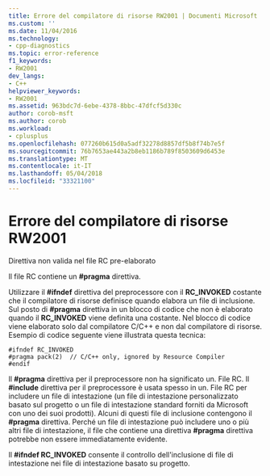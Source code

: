 ```yaml
---
title: Errore del compilatore di risorse RW2001 | Documenti Microsoft
ms.custom: ''
ms.date: 11/04/2016
ms.technology:
- cpp-diagnostics
ms.topic: error-reference
f1_keywords:
- RW2001
dev_langs:
- C++
helpviewer_keywords:
- RW2001
ms.assetid: 963bdc7d-6ebe-4378-8bbc-47dfcf5d330c
author: corob-msft
ms.author: corob
ms.workload:
- cplusplus
ms.openlocfilehash: 077260b615d0a5adf32278d8857df5b8f74b7e5f
ms.sourcegitcommit: 76b7653ae443a2b8eb1186b789f8503609d6453e
ms.translationtype: MT
ms.contentlocale: it-IT
ms.lasthandoff: 05/04/2018
ms.locfileid: "33321100"
---
```

# <a name="resource-compiler-error-rw2001"></a>Errore del compilatore di risorse RW2001
Direttiva non valida nel file RC pre-elaborato  
  
 Il file RC contiene un **#pragma** direttiva.  
  
 Utilizzare il **#ifndef** direttiva del preprocessore con il **RC_INVOKED** costante che il compilatore di risorse definisce quando elabora un file di inclusione. Sul posto di **#pragma** direttiva in un blocco di codice che non è elaborato quando il **RC_INVOKED** viene definita una costante. Nel blocco di codice viene elaborato solo dal compilatore C/C++ e non dal compilatore di risorse. Esempio di codice seguente viene illustrata questa tecnica:  
  
```  
#ifndef RC_INVOKED  
#pragma pack(2)  // C/C++ only, ignored by Resource Compiler  
#endif  
```  
  
 Il **#pragma** direttiva per il preprocessore non ha significato un. File RC. Il **#include** direttiva per il preprocessore è usata spesso in un. File RC per includere un file di intestazione (un file di intestazione personalizzato basato sul progetto o un file di intestazione standard forniti da Microsoft con uno dei suoi prodotti). Alcuni di questi file di inclusione contengono il **#pragma** direttiva. Perché un file di intestazione può includere uno o più altri file di intestazione, il file che contiene una direttiva **#pragma** direttiva potrebbe non essere immediatamente evidente.  
  
 Il **#ifndef RC_INVOKED** consente il controllo dell'inclusione di file di intestazione nei file di intestazione basato su progetto.
